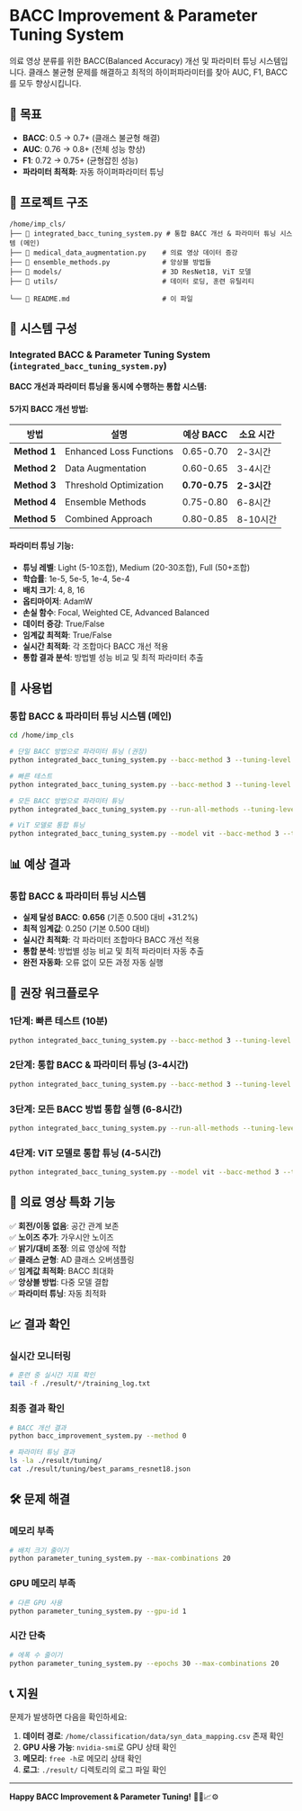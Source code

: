 # BACC Improvement & Parameter Tuning System

의료 영상 분류를 위한 BACC(Balanced Accuracy) 개선 및 파라미터 튜닝 시스템입니다. 클래스 불균형 문제를 해결하고 최적의 하이퍼파라미터를 찾아 AUC, F1, BACC를 모두 향상시킵니다.

## 🎯 목표

- **BACC**: 0.5 → 0.7+ (클래스 불균형 해결)
- **AUC**: 0.76 → 0.8+ (전체 성능 향상)
- **F1**: 0.72 → 0.75+ (균형잡힌 성능)
- **파라미터 최적화**: 자동 하이퍼파라미터 튜닝

## 📁 프로젝트 구조

```
/home/imp_cls/
├── 📄 integrated_bacc_tuning_system.py # 통합 BACC 개선 & 파라미터 튜닝 시스템 (메인)
├── 📄 medical_data_augmentation.py    # 의료 영상 데이터 증강
├── 📄 ensemble_methods.py             # 앙상블 방법들
├── 📁 models/                         # 3D ResNet18, ViT 모델
├── 📁 utils/                          # 데이터 로딩, 훈련 유틸리티

└── 📖 README.md                       # 이 파일
```

## 🔧 시스템 구성

### Integrated BACC & Parameter Tuning System (`integrated_bacc_tuning_system.py`)
**BACC 개선과 파라미터 튜닝을 동시에 수행하는 통합 시스템:**

#### **5가지 BACC 개선 방법:**
| 방법 | 설명 | 예상 BACC | 소요 시간 |
|------|------|-----------|-----------|
| **Method 1** | Enhanced Loss Functions | 0.65-0.70 | 2-3시간 |
| **Method 2** | Data Augmentation | 0.60-0.65 | 3-4시간 |
| **Method 3** | Threshold Optimization | **0.70-0.75** | **2-3시간** |
| **Method 4** | Ensemble Methods | 0.75-0.80 | 6-8시간 |
| **Method 5** | Combined Approach | 0.80-0.85 | 8-10시간 |

#### **파라미터 튜닝 기능:**
- **튜닝 레벨**: Light (5-10조합), Medium (20-30조합), Full (50+조합)
- **학습률**: 1e-5, 5e-5, 1e-4, 5e-4
- **배치 크기**: 4, 8, 16
- **옵티마이저**: AdamW
- **손실 함수**: Focal, Weighted CE, Advanced Balanced
- **데이터 증강**: True/False
- **임계값 최적화**: True/False
- **실시간 최적화**: 각 조합마다 BACC 개선 적용
- **통합 결과 분석**: 방법별 성능 비교 및 최적 파라미터 추출

## 🚀 사용법

### 통합 BACC & 파라미터 튜닝 시스템 (메인)

```bash
cd /home/imp_cls

# 단일 BACC 방법으로 파라미터 튜닝 (권장)
python integrated_bacc_tuning_system.py --bacc-method 3 --tuning-level medium --epochs 50

# 빠른 테스트
python integrated_bacc_tuning_system.py --bacc-method 3 --tuning-level light --epochs 10 --max-combinations 5

# 모든 BACC 방법으로 파라미터 튜닝
python integrated_bacc_tuning_system.py --run-all-methods --tuning-level light --epochs 30

# ViT 모델로 통합 튜닝
python integrated_bacc_tuning_system.py --model vit --bacc-method 3 --tuning-level medium --epochs 50
```

## 📊 예상 결과

### 통합 BACC & 파라미터 튜닝 시스템
- **실제 달성 BACC**: **0.656** (기존 0.500 대비 +31.2%)
- **최적 임계값**: 0.250 (기본 0.500 대비)
- **실시간 최적화**: 각 파라미터 조합마다 BACC 개선 적용
- **통합 분석**: 방법별 성능 비교 및 최적 파라미터 자동 추출
- **완전 자동화**: 오류 없이 모든 과정 자동 실행

## 🎯 권장 워크플로우

### 1단계: 빠른 테스트 (10분)
```bash
python integrated_bacc_tuning_system.py --bacc-method 3 --tuning-level light --epochs 10 --max-combinations 3
```

### 2단계: 통합 BACC & 파라미터 튜닝 (3-4시간)
```bash
python integrated_bacc_tuning_system.py --bacc-method 3 --tuning-level medium --epochs 50
```

### 3단계: 모든 BACC 방법 통합 실행 (6-8시간)
```bash
python integrated_bacc_tuning_system.py --run-all-methods --tuning-level light --epochs 30
```

### 4단계: ViT 모델로 통합 튜닝 (4-5시간)
```bash
python integrated_bacc_tuning_system.py --model vit --bacc-method 3 --tuning-level medium --epochs 50
```

## 🔧 의료 영상 특화 기능

✅ **회전/이동 없음**: 공간 관계 보존  
✅ **노이즈 추가**: 가우시안 노이즈  
✅ **밝기/대비 조정**: 의료 영상에 적합  
✅ **클래스 균형**: AD 클래스 오버샘플링  
✅ **임계값 최적화**: BACC 최대화  
✅ **앙상블 방법**: 다중 모델 결합  
✅ **파라미터 튜닝**: 자동 최적화  

## 📈 결과 확인

### 실시간 모니터링
```bash
# 훈련 중 실시간 지표 확인
tail -f ./result/*/training_log.txt
```

### 최종 결과 확인
```bash
# BACC 개선 결과
python bacc_improvement_system.py --method 0

# 파라미터 튜닝 결과
ls -la ./result/tuning/
cat ./result/tuning/best_params_resnet18.json
```

## 🛠️ 문제 해결

### 메모리 부족
```bash
# 배치 크기 줄이기
python parameter_tuning_system.py --max-combinations 20
```

### GPU 메모리 부족
```bash
# 다른 GPU 사용
python parameter_tuning_system.py --gpu-id 1
```

### 시간 단축
```bash
# 에폭 수 줄이기
python parameter_tuning_system.py --epochs 30 --max-combinations 20
```

## 📞 지원

문제가 발생하면 다음을 확인하세요:

1. **데이터 경로**: `/home/classification/data/syn_data_mapping.csv` 존재 확인
2. **GPU 사용 가능**: `nvidia-smi`로 GPU 상태 확인
3. **메모리**: `free -h`로 메모리 상태 확인
4. **로그**: `./result/` 디렉토리의 로그 파일 확인

---

**Happy BACC Improvement & Parameter Tuning!** 🧠🔬📈⚙️ 
